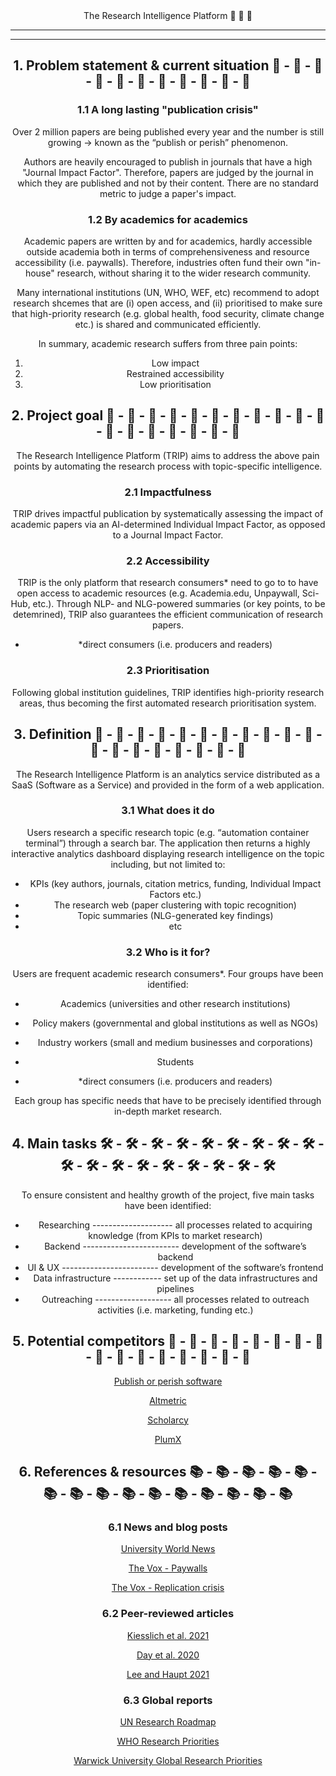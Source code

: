 <div align="center">The Research Intelligence Platform 🧠 💛 🤖

--------------------------------------------------------------------------------------------------------------------------------------
--------------------------------------------------------------------------------------------------------------------------------------

## 1. Problem statement & current situation 💢 - 💢 - 💢 - 💢 - 💢 - 💢 - 💢 - 💢 - 💢 - 💢 - 💢

### 1.1 A long lasting "publication crisis"

Over 2 million papers are being published every year and the number is still growing → known as the “publish or perish” phenomenon.

Authors are heavily encouraged to publish in journals that have a high "Journal Impact Factor". Therefore, papers are judged by the journal in which they are published and not by their content. There are no standard metric to judge a paper's impact.

### 1.2 By academics for academics

Academic papers are written by and for academics, hardly accessible outside academia both in terms of comprehensiveness and resource accessibility (i.e. paywalls).
Therefore, industries often fund their own "in-house" research, without sharing it to the wider research community.

Many international institutions (UN, WHO, WEF, etc) recommend to adopt research shcemes that are (i) open access, and (ii) prioritised to make sure that high-priority research (e.g. global health, food security, climate change etc.) is shared and communicated efficiently.

In summary, academic research suffers from three pain points:

1. Low impact
2. Restrained accessibility
3. Low prioritisation

## 2. Project goal 🎯 - 🎯 - 🎯 - 🎯 - 🎯 - 🎯 - 🎯 - 🎯 - 🎯 - 🎯 - 🎯 - 🎯 - 🎯 - 🎯 - 🎯 - 🎯 - 🎯 - 🎯

The Research Intelligence Platform (TRIP) aims to address the above pain points by automating the research process with topic-specific intelligence. 

### 2.1 Impactfulness

TRIP drives impactful publication by systematically assessing the impact of academic papers via an AI-determined Individual Impact Factor, as opposed to a Journal Impact Factor.

### 2.2 Accessibility

TRIP is the only platform that research consumers* need to go to to have open access to academic resources (e.g. Academia.edu, Unpaywall, Sci-Hub, etc.).
Through NLP- and NLG-powered summaries (or key points, to be detemrined), TRIP also guarantees the efficient communication of research papers.

* *direct consumers (i.e. producers and readers)

### 2.3  Prioritisation

Following global institution guidelines, TRIP identifies high-priority research areas, thus becoming the first automated research prioritisation system. 

## 3. Definition 💎 - 💎 - 💎 - 💎 - 💎 - 💎 - 💎 - 💎 - 💎 - 💎 - 💎 - 💎 - 💎 - 💎 - 💎 - 💎 - 💎 - 💎 - 💎

The Research Intelligence Platform is an analytics service distributed as a SaaS (Software as a Service) and provided in the form of a web application.

### 3.1 What does it do

Users research a specific research topic (e.g. “automation container terminal”) through a search bar. The application then returns a highly interactive analytics dashboard displaying research intelligence on the topic including, but not limited to: 

* KPIs (key authors, journals, citation metrics, funding, Individual Impact Factors etc.)
* The research web (paper clustering with topic recognition)
* Topic summaries (NLG-generated key findings)
* etc

### 3.2 Who is it for?

Users are frequent academic research consumers*. Four groups have been identified:

* Academics (universities and other research institutions)
* Policy makers (governmental and global institutions as well as NGOs)
* Industry workers (small and medium businesses and corporations)
* Students

* *direct consumers (i.e. producers and readers)

Each group has specific needs that have to be precisely identified through in-depth market research.

## 4. Main tasks 🛠️ - 🛠️ - 🛠️ - 🛠️ - 🛠️ - 🛠️ - 🛠️ - 🛠️ - 🛠️ - 🛠️ - 🛠️ - 🛠️ - 🛠️ - 🛠️ - 🛠️ - 🛠️ - 🛠️ - 🛠️

To ensure consistent and healthy growth of the project, five main tasks have been identified:

* Researching -------------------- all processes related to acquiring knowledge (from KPIs to market research)
* Backend ------------------------ development of the software’s backend 
* UI & UX ------------------------ development of the software’s frontend
* Data infrastructure ------------ set up of the data infrastructures and pipelines
* Outreaching ------------------- all processes related to outreach activities (i.e. marketing, funding etc.)

## 5. Potential competitors 🎲 - 🎲 - 🎲 - 🎲 - 🎲 - 🎲 - 🎲 - 🎲 - 🎲 - 🎲 - 🎲 - 🎲 - 🎲 - 🎲 - 🎲 - 🎲

[Publish or perish software](https://harzing.com/resources/publish-or-perish)

[Altmetric](https://www.altmetric.com/)

[Scholarcy](https://www.scholarcy.com/)

[PlumX](https://plumanalytics.com/learn/about-metrics/)

## 6. References & resources 📚 - 📚 - 📚 - 📚 - 📚 - 📚 - 📚 - 📚 - 📚 - 📚 - 📚 - 📚 - 📚 - 📚 - 📚

### 6.1 News and blog posts

[University World News](https://www.universityworldnews.com/post.php?story=20180905095203579)

[The Vox - Paywalls](https://www.vox.com/the-highlight/2019/6/3/18271538/open-access-elsevier-california-sci-hub-academic-paywalls)

[The Vox - Replication crisis](https://www.vox.com/future-perfect/21504366/science-replication-crisis-peer-review-statistics)

### 6.2 Peer-reviewed articles

[Kiesslich et al. 2021](https://link.springer.com/article/10.1007/s11192-020-03812-y)

[Day et al. 2020](https://link.springer.com/article/10.1186/s40900-020-0182-y)

[Lee and Haupt 2021](https://link.springer.com/article/10.1007/s10734-020-00589-0)

### 6.3 Global reports

[UN Research Roadmap](https://www.un.org/en/coronavirus/communication-resources/un-research-roadmap-covid-19-recovery)

[WHO Research Priorities](https://apps.who.int/iris/bitstream/handle/10665/334408/9789240009622-eng.pdf?sequence=1&isAllowed=y)

[Warwick University Global Research Priorities](https://warwick.ac.uk/fac/arts/schoolforcross-facultystudies/gsd/engagement/grp/)



